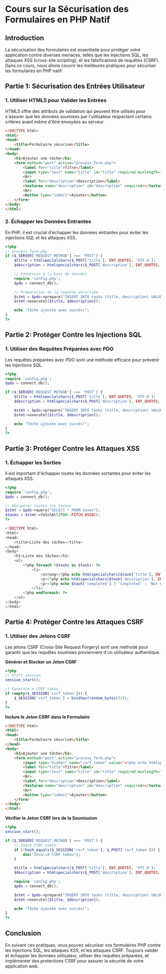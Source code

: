 
# Cours sur la Sécurisation des Formulaires en PHP Natif

## Introduction
La sécurisation des formulaires est essentielle pour protéger votre application contre diverses menaces, telles que les injections SQL, les attaques XSS (cross-site scripting), et les falsifications de requêtes (CSRF). Dans ce cours, nous allons couvrir les meilleures pratiques pour sécuriser les formulaires en PHP natif.

## Partie 1: Sécurisation des Entrées Utilisateur

### 1. Utiliser HTML5 pour Valider les Entrées

HTML5 offre des attributs de validation qui peuvent être utilisés pour s'assurer que les données soumises par l'utilisateur respectent certains critères avant même d'être envoyées au serveur.

```html
<!DOCTYPE html>
<html>
<head>
    <title>Formulaire sécurisé</title>
</head>
<body>
    <h1>Ajouter une tâche</h1>
    <form method="post" action="process_form.php">
        <label for="title">Titre</label>
        <input type="text" name="title" id="title" required minlength="3" maxlength="255">
        <br>
        <label for="description">Description</label>
        <textarea name="description" id="description" required></textarea>
        <br>
        <button type="submit">Ajouter</button>
    </form>
</body>
</html>
```

### 2. Échapper les Données Entrantes

En PHP, il est crucial d'échapper les données entrantes pour éviter les injections SQL et les attaques XSS.

```php
<?php
// process_form.php
if ($_SERVER['REQUEST_METHOD'] === 'POST') {
    $title = htmlspecialchars($_POST['title'], ENT_QUOTES, 'UTF-8');
    $description = htmlspecialchars($_POST['description'], ENT_QUOTES, 'UTF-8');

    // Connexion à la base de données
    require 'config.php';
    $pdo = connect_db();

    // Préparation de la requête sécurisée
    $stmt = $pdo->prepare("INSERT INTO tasks (title, description) VALUES (?, ?)");
    $stmt->execute([$title, $description]);

    echo "Tâche ajoutée avec succès!";
}
?>
```

## Partie 2: Protéger Contre les Injections SQL

### 1. Utiliser des Requêtes Préparées avec PDO

Les requêtes préparées avec PDO sont une méthode efficace pour prévenir les injections SQL.

```php
<?php
require 'config.php';
$pdo = connect_db();

if ($_SERVER['REQUEST_METHOD'] === 'POST') {
    $title = htmlspecialchars($_POST['title'], ENT_QUOTES, 'UTF-8');
    $description = htmlspecialchars($_POST['description'], ENT_QUOTES, 'UTF-8');

    $stmt = $pdo->prepare("INSERT INTO tasks (title, description) VALUES (?, ?)");
    $stmt->execute([$title, $description]);

    echo "Tâche ajoutée avec succès!";
}
?>
```

## Partie 3: Protéger Contre les Attaques XSS

### 1. Échapper les Sorties

Il est important d'échapper toutes les données sortantes pour éviter les attaques XSS.

```php
<?php
require 'config.php';
$pdo = connect_db();

// Récupérer toutes les tâches
$stmt = $pdo->query("SELECT * FROM tasks");
$tasks = $stmt->fetchAll(PDO::FETCH_ASSOC);
?>

<!DOCTYPE html>
<html>
<head>
    <title>Liste des tâches</title>
</head>
<body>
    <h1>Liste des tâches</h1>
    <ul>
        <?php foreach ($tasks as $task): ?>
            <li>
                <strong><?php echo htmlspecialchars($task['title'], ENT_QUOTES, 'UTF-8'); ?></strong>
                <p><?php echo htmlspecialchars($task['description'], ENT_QUOTES, 'UTF-8'); ?></p>
                <p><?php echo $task['completed'] ? 'Completed' : 'Not Completed'; ?></p>
            </li>
        <?php endforeach; ?>
    </ul>
</body>
</html>
```

## Partie 4: Protéger Contre les Attaques CSRF

### 1. Utiliser des Jetons CSRF

Les jetons CSRF (Cross-Site Request Forgery) sont une méthode pour garantir que les requêtes soumises proviennent d'un utilisateur authentique.

**Générer et Stocker un Jeton CSRF**

```php
<?php
// Start session
session_start();

// Generate a CSRF token
if (empty($_SESSION['csrf_token'])) {
    $_SESSION['csrf_token'] = bin2hex(random_bytes(32));
}
?>
```

**Inclure le Jeton CSRF dans le Formulaire**

```html
<!DOCTYPE html>
<html>
<head>
    <title>Formulaire sécurisé</title>
</head>
<body>
    <h1>Ajouter une tâche</h1>
    <form method="post" action="process_form.php">
        <input type="hidden" name="csrf_token" value="<?php echo htmlspecialchars($_SESSION['csrf_token'], ENT_QUOTES, 'UTF-8'); ?>">
        <label for="title">Titre</label>
        <input type="text" name="title" id="title" required minlength="3" maxlength="255">
        <br>
        <label for="description">Description</label>
        <textarea name="description" id="description" required></textarea>
        <br>
        <button type="submit">Ajouter</button>
    </form>
</body>
</html>
```

**Vérifier le Jeton CSRF lors de la Soumission**

```php
<?php
session_start();

if ($_SERVER['REQUEST_METHOD'] === 'POST') {
    // Check CSRF token
    if (!hash_equals($_SESSION['csrf_token'], $_POST['csrf_token'])) {
        die("Invalid CSRF token");
    }

    $title = htmlspecialchars($_POST['title'], ENT_QUOTES, 'UTF-8');
    $description = htmlspecialchars($_POST['description'], ENT_QUOTES, 'UTF-8');

    require 'config.php';
    $pdo = connect_db();

    $stmt = $pdo->prepare("INSERT INTO tasks (title, description) VALUES (?, ?)");
    $stmt->execute([$title, $description]);

    echo "Tâche ajoutée avec succès!";
}
?>
```

## Conclusion
En suivant ces pratiques, vous pouvez sécuriser vos formulaires PHP contre les injections SQL, les attaques XSS, et les attaques CSRF. Toujours valider et échapper les données utilisateur, utiliser des requêtes préparées, et implémenter des protections CSRF pour assurer la sécurité de votre application web.

